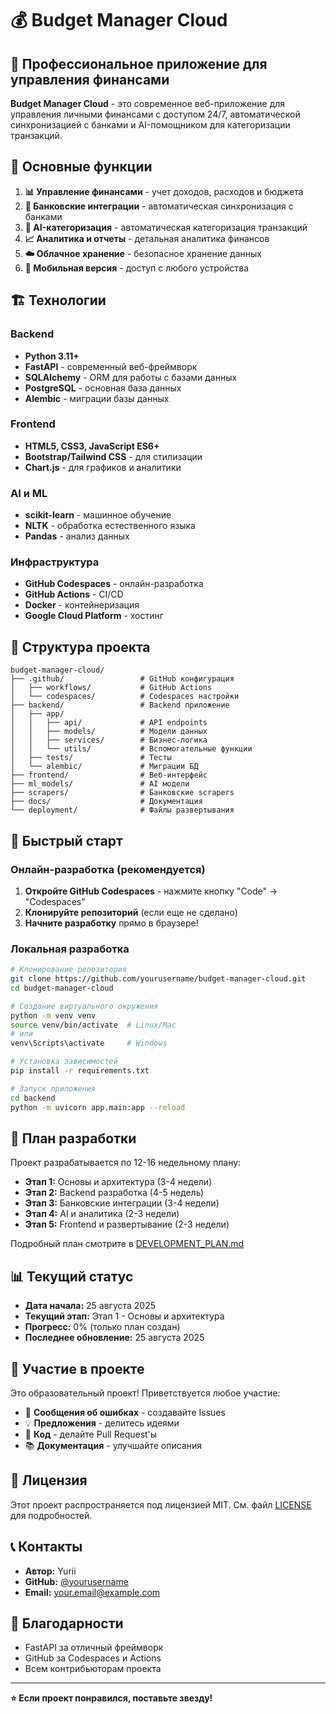 # 💰 Budget Manager Cloud

## 🏦 Профессиональное приложение для управления финансами

**Budget Manager Cloud** - это современное веб-приложение для управления личными финансами с доступом 24/7, автоматической синхронизацией с банками и AI-помощником для категоризации транзакций.

## 🎯 Основные функции

1. **📊 Управление финансами** - учет доходов, расходов и бюджета
2. **🏦 Банковские интеграции** - автоматическая синхронизация с банками
3. **🤖 AI-категоризация** - автоматическая категоризация транзакций
4. **📈 Аналитика и отчеты** - детальная аналитика финансов
5. **☁️ Облачное хранение** - безопасное хранение данных
6. **📱 Мобильная версия** - доступ с любого устройства

## 🏗️ Технологии

### Backend
- **Python 3.11+**
- **FastAPI** - современный веб-фреймворк
- **SQLAlchemy** - ORM для работы с базами данных
- **PostgreSQL** - основная база данных
- **Alembic** - миграции базы данных

### Frontend
- **HTML5, CSS3, JavaScript ES6+**
- **Bootstrap/Tailwind CSS** - для стилизации
- **Chart.js** - для графиков и аналитики

### AI и ML
- **scikit-learn** - машинное обучение
- **NLTK** - обработка естественного языка
- **Pandas** - анализ данных

### Инфраструктура
- **GitHub Codespaces** - онлайн-разработка
- **GitHub Actions** - CI/CD
- **Docker** - контейнеризация
- **Google Cloud Platform** - хостинг

## 📁 Структура проекта

```
budget-manager-cloud/
├── .github/                 # GitHub конфигурация
│   ├── workflows/           # GitHub Actions
│   └── codespaces/          # Codespaces настройки
├── backend/                 # Backend приложение
│   ├── app/
│   │   ├── api/             # API endpoints
│   │   ├── models/          # Модели данных
│   │   ├── services/        # Бизнес-логика
│   │   └── utils/           # Вспомогательные функции
│   ├── tests/               # Тесты
│   └── alembic/             # Миграции БД
├── frontend/                # Веб-интерфейс
├── ml_models/               # AI модели
├── scrapers/                # Банковские scrapers
├── docs/                    # Документация
└── deployment/              # Файлы развертывания
```

## 🚀 Быстрый старт

### Онлайн-разработка (рекомендуется)

1. **Откройте GitHub Codespaces** - нажмите кнопку "Code" → "Codespaces"
2. **Клонируйте репозиторий** (если еще не сделано)
3. **Начните разработку** прямо в браузере!

### Локальная разработка

```bash
# Клонирование репозитория
git clone https://github.com/yourusername/budget-manager-cloud.git
cd budget-manager-cloud

# Создание виртуального окружения
python -m venv venv
source venv/bin/activate  # Linux/Mac
# или
venv\Scripts\activate     # Windows

# Установка зависимостей
pip install -r requirements.txt

# Запуск приложения
cd backend
python -m uvicorn app.main:app --reload
```

## 📅 План разработки

Проект разрабатывается по 12-16 недельному плану:

- **Этап 1:** Основы и архитектура (3-4 недели)
- **Этап 2:** Backend разработка (4-5 недель)
- **Этап 3:** Банковские интеграции (3-4 недели)
- **Этап 4:** AI и аналитика (2-3 недели)
- **Этап 5:** Frontend и развертывание (2-3 недели)

Подробный план смотрите в [DEVELOPMENT_PLAN.md](DEVELOPMENT_PLAN.md)

## 📊 Текущий статус

- **Дата начала:** 25 августа 2025
- **Текущий этап:** Этап 1 - Основы и архитектура
- **Прогресс:** 0% (только план создан)
- **Последнее обновление:** 25 августа 2025

## 🤝 Участие в проекте

Это образовательный проект! Приветствуется любое участие:

- 🐛 **Сообщения об ошибках** - создавайте Issues
- 💡 **Предложения** - делитесь идеями
- 🔧 **Код** - делайте Pull Request'ы
- 📚 **Документация** - улучшайте описания

## 📝 Лицензия

Этот проект распространяется под лицензией MIT. См. файл [LICENSE](LICENSE) для подробностей.

## 📞 Контакты

- **Автор:** Yurii
- **GitHub:** [@yourusername](https://github.com/yourusername)
- **Email:** your.email@example.com

## 🙏 Благодарности

- FastAPI за отличный фреймворк
- GitHub за Codespaces и Actions
- Всем контрибьюторам проекта

---

**⭐ Если проект понравился, поставьте звезду!**
